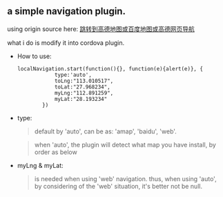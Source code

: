## a simple navigation plugin.

using origin source here: [跳转到高德地图或百度地图或高德网页导航](https://blog.csdn.net/w752325717/article/details/77584632)

what i do is modify it into cordova plugin.

* How to use:
   ```
   localNavigation.start(function(){}, function(e){alert(e)}, {
               type:'auto',
               toLng:"113.010517",
               toLat:"27.968234",
               myLng:"112.891259",
               myLat:"28.193234"
           })
   ```

* type:
    > default by 'auto', can be as: 'amap', 'baidu', 'web'.

    > when 'auto', the plugin will detect what map you have install,
    by order as below

* myLng & myLat:
    > is needed when using 'web' navigation. thus, when using 'auto', by considering of the 'web' situation, it's better not be null.
